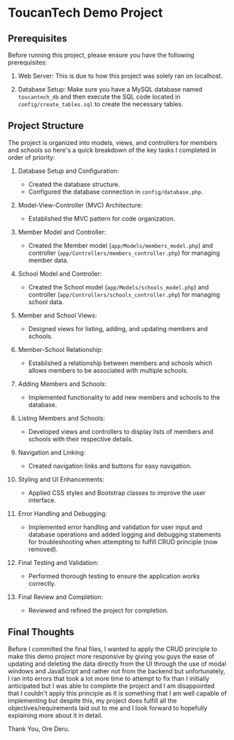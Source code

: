 # ToucanTech Demo Project

## Prerequisites

Before running this project, please ensure you have the following prerequisites:

1. Web Server: This is due to how this project was solely ran on localhost.

2. Database Setup: Make sure you have a MySQL database named `toucantech_db` and then execute the SQL code located in `config/create_tables.sql` to create the necessary tables.

## Project Structure

The project is organized into models, views, and controllers for members and schools so here's a quick breakdown of the key tasks I completed in order of priority:

1. Database Setup and Configuration:
   - Created the database structure.
   - Configured the database connection in `config/database.php`.

2. Model-View-Controller (MVC) Architecture:
   - Established the MVC pattern for code organization.

3. Member Model and Controller:
   - Created the Member model (`app/Models/members_model.php`) and controller (`app/Controllers/members_controller.php`) for managing member data.

4. School Model and Controller:
   - Created the School model (`app/Models/schools_model.php`) and controller (`app/Controllers/schools_controller.php`) for managing school data.

5. Member and School Views:
   - Designed views for listing, adding, and updating members and schools.

6. Member-School Relationship:
   - Established a relationship between members and schools which allows members to be associated with multiple schools.

7. Adding Members and Schools:
   - Implemented functionality to add new members and schools to the database.

8. Listing Members and Schools:
   - Developed views and controllers to display lists of members and schools with their respective details.

9. Navigation and Linking:
    - Created navigation links and buttons for easy navigation.

10. Styling and UI Enhancements:
    - Applied CSS styles and Bootstrap classes to improve the user interface.

11. Error Handling and Debugging:
    - Implemented error handling and validation for user input and database operations and added logging and debugging statements for troubleshooting when attempting to fulfill CRUD principle (now removed).

12. Final Testing and Validation:
    - Performed thorough testing to ensure the application works correctly.

13. Final Review and Completion:
    - Reviewed and refined the project for completion.


## Final Thoughts

Before I committed the final files, I wanted to apply the CRUD principle to make this demo project more responsive by giving you guys the ease of updating and deleting the data directly from the UI through the use of modal windows and JavaScript and rather not from the backend but unfortunately, I ran into errors that took a lot more time to attempt to fix than I initially anticipated but I was able to complete the project and I am disappointed that I couldn't apply this principle as it is something that I am well capable of implementing but despite this, my project does fulfill all the objectives/requirements laid out to me and I look forward to hopefully explaining more about it in detail.

Thank You,
Ore Deru.
